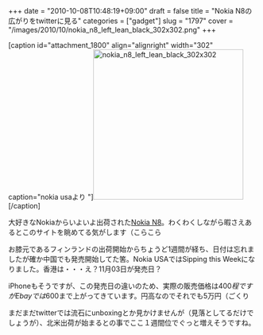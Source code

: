 +++
date = "2010-10-08T10:48:19+09:00"
draft = false
title = "Nokia N8の広がりをtwitterに見る"
categories = ["gadget"]
slug = "1797"
cover = "/images/2010/10/nokia_n8_left_lean_black_302x302.png"
+++

[caption id="attachment_1800" align="alignright" width="302" caption="nokia usaより
"]<a href="/images/2010/10/nokia_n8_left_lean_black_302x302.png"><img src="/images/2010/10/nokia_n8_left_lean_black_302x302.png" alt="nokia_n8_left_lean_black_302x302" title="Nokia N8" width="302" height="302" class="size-full wp-image-1800" /></a>[/caption]

大好きなNokiaからいよいよ出荷された<a href="http://www.nokiausa.com/find-products/phones/nokia-n8">Nokia N8</a>。わくわくしながら暇さえあるとこのサイトを眺めてる気がします（こらこら

お膝元であるフィンランドの出荷開始からちょうど1週間が経ち、日付は忘れましたが確か中国でも発売開始してた筈。Nokia USAではSipping this Weekになりました。香港は・・・え？11月03日が発売日？

iPhoneもそうですが、この発売日の違いのため、実際の販売価格は$400程ですがEbayでは$600まで上がってきています。円高なのでそれでも5万円（ごくり

まだまだtwitterでは流石にunboxingとか見かけませんが（見落としてるだけでしょうが）、北米出荷が始まるとの事でここ１週間位でぐっと増えそうですね。
